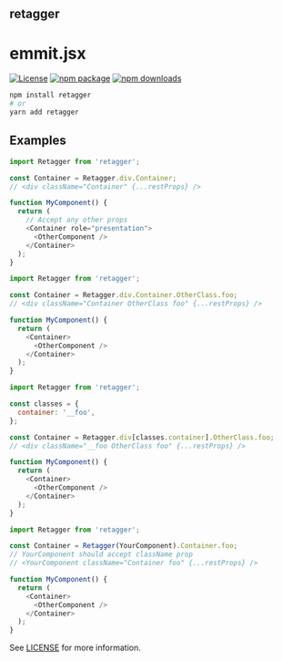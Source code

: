 ## retagger
# emmit.jsx

[![License](https://img.shields.io/npm/l/retagger.svg)](https://github.com/godested/retagger/blob/master/LICENSE)
[![npm package](https://img.shields.io/npm/v/retagger.svg)](https://www.npmjs.com/package/retagger)
[![npm downloads](https://img.shields.io/npm/dm/retagger.svg)](https://www.npmjs.com/package/retagger)

```bash
npm install retagger
# or
yarn add retagger
```

## Examples

```js
import Retagger from 'retagger';

const Container = Retagger.div.Container;
// <div className="Container" {...restProps} />

function MyComponent() {
  return (
    // Accept any other props
    <Container role="presentation">
      <OtherComponent />
    </Container>
  );
}
```

```js
import Retagger from 'retagger';

const Container = Retagger.div.Container.OtherClass.foo;
// <div className="Container OtherClass foo" {...restProps} />

function MyComponent() {
  return (
    <Container>
      <OtherComponent />
    </Container>
  );
}
```

```js
import Retagger from 'retagger';

const classes = {
  container: '__foo',
};

const Container = Retagger.div[classes.container].OtherClass.foo;
// <div className="__foo OtherClass foo" {...restProps} />

function MyComponent() {
  return (
    <Container>
      <OtherComponent />
    </Container>
  );
}
```

```js
import Retagger from 'retagger';

const Container = Retagger(YourComponent).Container.foo;
// YourComponent should accept className prop
// <YourComponent className="Container foo" {...restProps} />

function MyComponent() {
  return (
    <Container>
      <OtherComponent />
    </Container>
  );
}
```

See [LICENSE](./LICENSE) for more information.
